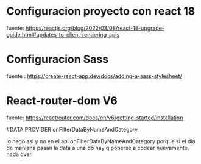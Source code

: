 # Configuracion proyecto con react 18

fuente: https://reactjs.org/blog/2022/03/08/react-18-upgrade-guide.html#updates-to-client-rendering-apis

# Configuracion Sass

fuente : https://create-react-app.dev/docs/adding-a-sass-stylesheet/

# React-router-dom V6

fuente: https://reactrouter.com/docs/en/v6/getting-started/installation

#DATA PROVIDER onFilterDataByNameAndCategory

lo hago asi y no en el api.onFilterDataByNameAndCategory porque si el dia de maniana pasan la data a una db
hay q ponerse a codear nuevamente. nada  qver